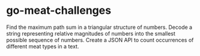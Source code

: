 # go-meat-challenges
Find the maximum path sum in a triangular structure of numbers. Decode a string representing relative magnitudes of numbers into the smallest possible sequence of numbers. Create a JSON API to count occurrences of different meat types in a text.

